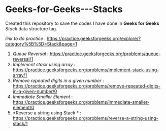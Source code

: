 # Geeks-for-Geeks---Stacks

Created this repository to save the codes I have done in **Geeks for Geeks** *Stack* data structure tag.

*link to do practice* : https://practice.geeksforgeeks.org/explore/?category%5B%5D=Stack&page=1

1. *Queue Reversal* : https://practice.geeksforgeeks.org/problems/queue-reversal/1 
2. *Implement stack using array* : https://practice.geeksforgeeks.org/problems/implement-stack-using-array/1
3. *Remove repeated digits in a given number* : https://practice.geeksforgeeks.org/problems/remove-repeated-digits-in-a-given-number/0
4. *Immediate Smaller Element* : https://practice.geeksforgeeks.org/problems/immediate-smaller-element/0
5. *Reverse a string using Stack * : https://practice.geeksforgeeks.org/problems/reverse-a-string-using-stack/1
